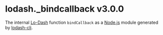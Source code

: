 # lodash._bindcallback v3.0.0

The internal [Lo-Dash](https://lodash.com/) function `bindCallback` as a [Node.js](http://nodejs.org/) module generated by [lodash-cli](https://www.npmjs.com/package/lodash-cli).
